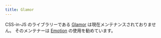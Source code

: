 ```yaml
---
title: Glamor
---
```


CSS-in-JS のライブラリーである [Glamor](https://github.com/threepointone/glamor) は現在メンテナンスされておりません。 そのメンテナーは [Emotion](/docs/emotion/) の使用を勧めています。
